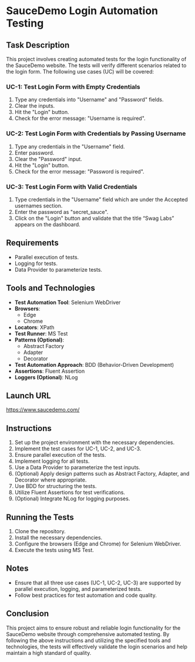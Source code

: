 # SauceDemo Login Automation Testing

## Task Description

This project involves creating automated tests for the login functionality of the SauceDemo website. The tests will verify different scenarios related to the login form. The following use cases (UC) will be covered:

### UC-1: Test Login Form with Empty Credentials

1. Type any credentials into "Username" and "Password" fields.
2. Clear the inputs.
3. Hit the "Login" button.
4. Check for the error message: "Username is required".

### UC-2: Test Login Form with Credentials by Passing Username

1. Type any credentials in the "Username" field.
2. Enter password.
3. Clear the "Password" input.
4. Hit the "Login" button.
5. Check for the error message: "Password is required".

### UC-3: Test Login Form with Valid Credentials

1. Type credentials in the "Username" field which are under the Accepted usernames section.
2. Enter the password as "secret_sauce".
3. Click on the "Login" button and validate that the title “Swag Labs” appears on the dashboard.

## Requirements

- Parallel execution of tests.
- Logging for tests.
- Data Provider to parameterize tests.

## Tools and Technologies

- **Test Automation Tool**: Selenium WebDriver
- **Browsers**: 
  - Edge
  - Chrome
- **Locators**: XPath
- **Test Runner**: MS Test
- **Patterns (Optional)**: 
  - Abstract Factory
  - Adapter
  - Decorator
- **Test Automation Approach**: BDD (Behavior-Driven Development)
- **Assertions**: Fluent Assertion
- **Loggers (Optional)**: NLog

## Launch URL

https://www.saucedemo.com/

## Instructions

1. Set up the project environment with the necessary dependencies.
2. Implement the test cases for UC-1, UC-2, and UC-3.
3. Ensure parallel execution of the tests.
4. Implement logging for all tests.
5. Use a Data Provider to parameterize the test inputs.
6. (Optional) Apply design patterns such as Abstract Factory, Adapter, and Decorator where appropriate.
7. Use BDD for structuring the tests.
8. Utilize Fluent Assertions for test verifications.
9. (Optional) Integrate NLog for logging purposes.

## Running the Tests

1. Clone the repository.
2. Install the necessary dependencies.
3. Configure the browsers (Edge and Chrome) for Selenium WebDriver.
4. Execute the tests using MS Test.

## Notes

- Ensure that all three use cases (UC-1, UC-2, UC-3) are supported by parallel execution, logging, and parameterized tests.
- Follow best practices for test automation and code quality.

## Conclusion

This project aims to ensure robust and reliable login functionality for the SauceDemo website through comprehensive automated testing. By following the above instructions and utilizing the specified tools and technologies, the tests will effectively validate the login scenarios and help maintain a high standard of quality.